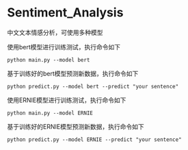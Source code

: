 # Sentiment_Analysis
中文文本情感分析，可使用多种模型


使用bert模型进行训练测试，执行命令如下
```
python main.py --model bert
```
基于训练好的bert模型预测新数据，执行命令如下
```
python predict.py --model bert --predict "your sentence"
```
使用ERNIE模型进行训练测试，执行命令如下
```
python main.py --model ERNIE
```
基于训练好的ERNIE模型预测新数据，执行命令如下
```
python predict.py --model ERNIE --predict "your sentence"
```
